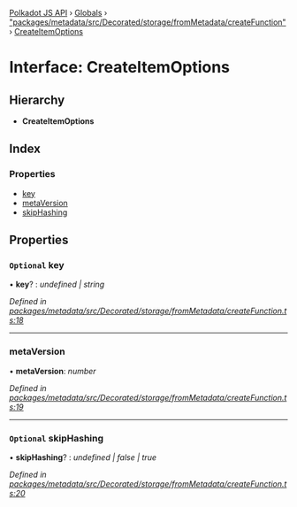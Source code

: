 [Polkadot JS API](../README.md) › [Globals](../globals.md) › ["packages/metadata/src/Decorated/storage/fromMetadata/createFunction"](../modules/_packages_metadata_src_decorated_storage_frommetadata_createfunction_.md) › [CreateItemOptions](_packages_metadata_src_decorated_storage_frommetadata_createfunction_.createitemoptions.md)

# Interface: CreateItemOptions

## Hierarchy

* **CreateItemOptions**

## Index

### Properties

* [key](_packages_metadata_src_decorated_storage_frommetadata_createfunction_.createitemoptions.md#optional-key)
* [metaVersion](_packages_metadata_src_decorated_storage_frommetadata_createfunction_.createitemoptions.md#metaversion)
* [skipHashing](_packages_metadata_src_decorated_storage_frommetadata_createfunction_.createitemoptions.md#optional-skiphashing)

## Properties

### `Optional` key

• **key**? : *undefined | string*

*Defined in [packages/metadata/src/Decorated/storage/fromMetadata/createFunction.ts:18](https://github.com/polkadot-js/api/blob/5eb491dc6/packages/metadata/src/Decorated/storage/fromMetadata/createFunction.ts#L18)*

___

###  metaVersion

• **metaVersion**: *number*

*Defined in [packages/metadata/src/Decorated/storage/fromMetadata/createFunction.ts:19](https://github.com/polkadot-js/api/blob/5eb491dc6/packages/metadata/src/Decorated/storage/fromMetadata/createFunction.ts#L19)*

___

### `Optional` skipHashing

• **skipHashing**? : *undefined | false | true*

*Defined in [packages/metadata/src/Decorated/storage/fromMetadata/createFunction.ts:20](https://github.com/polkadot-js/api/blob/5eb491dc6/packages/metadata/src/Decorated/storage/fromMetadata/createFunction.ts#L20)*
